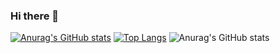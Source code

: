 ### Hi there 👋

<!--
**Loensh/Loensh** is a ✨ _special_ ✨ repository because its `README.md` (this file) appears on your GitHub profile.

Here are some ideas to get you started:

- 🔭 I’m currently working on ...
- 🌱 I’m currently learning ...
- 👯 I’m looking to collaborate on ...
- 🤔 I’m looking for help with ...
- 💬 Ask me about ...
- 📫 How to reach me: ...
- 😄 Pronouns: ...
- ⚡ Fun fact: ...
-->

[![Anurag's GitHub stats](https://github-readme-stats.vercel.app/api?username=loensh)](https://github.com/anuraghazra/github-readme-stats)
[![Top Langs](https://github-readme-stats.vercel.app/api/top-langs/?username=loensh)](https://github.com/anuraghazra/github-readme-stats)
![Anurag's GitHub stats](https://github-readme-stats.vercel.app/api?username=loensh&count_private=true)
